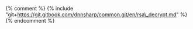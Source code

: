 {% comment %} {% include "git+https://git.gitbook.com/dnnsharp/common.git/en/rsa\_decrypt.md" %} {% endcomment %}


